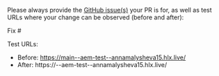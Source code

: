 Please always provide the [GitHub issue(s)](../issues) your PR is for, as well as test URLs where your change can be observed (before and after):

Fix #<gh-issue-id>

Test URLs:
- Before: https://main--aem-test--annamalysheva15.hlx.live/
- After: https://<branch>--aem-test--annamalysheva15.hlx.live/
